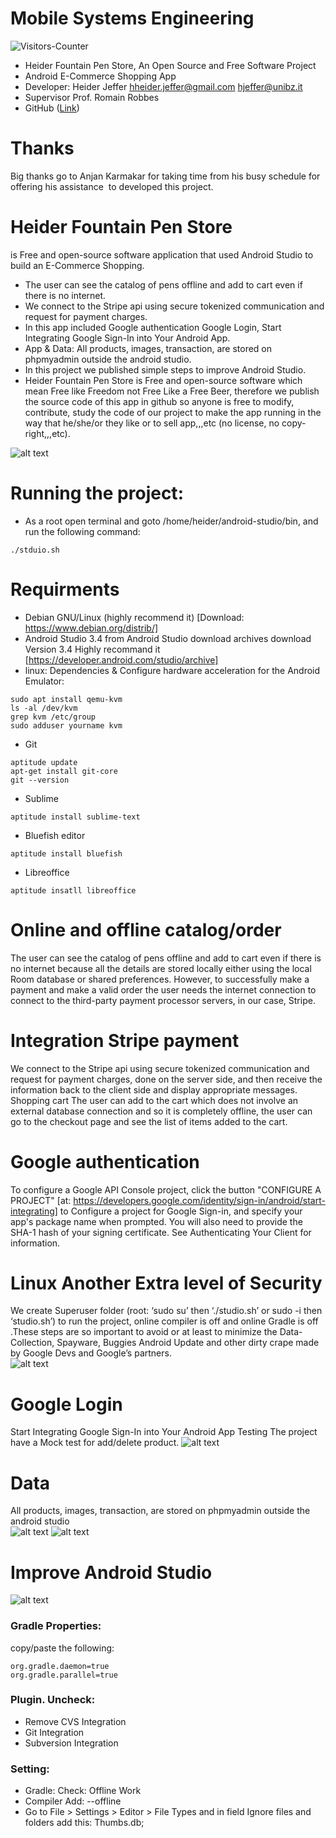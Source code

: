 # Mobile Systems Engineering

 <body>
<img src = "https://github-vistors-counter.onrender.com/github?username=https://github.com/HeiderJeffer/Mobile-Systems-Engineering/" alt = "Visitors-Counter"/>
</body>


- Heider Fountain Pen Store, An Open Source and Free Software Project 
- Android E-Commerce Shopping App  
- Developer: Heider Jeffer hheider.jeffer@gmail.com hjeffer@unibz.it
- Supervisor Prof. Romain Robbes
- GitHub ([Link](https://github.com/HeiderJeffer/Heider-Fountain-Pen-Store))
# Thanks
Big thanks go to Anjan Karmakar for taking time from his busy schedule  for offering his assistance  to developed this project.
# Heider Fountain Pen Store
is  Free and open-source software application that used Android Studio to build an  E-Commerce Shopping.
- The user can see the catalog of pens offline and add to cart even if there is no internet.
- We connect to the Stripe api using secure tokenized communication and request for payment charges.
- In this app included Google authentication Google Login, Start Integrating Google Sign-In into Your Android App.
- App & Data: All products, images, transaction, are stored on phpmyadmin outside the android studio.
- In this project we published simple steps to improve Android Studio.
- Heider Fountain Pen Store is Free and open-source software which mean Free like Freedom not Free Like a Free Beer, therefore we publish the source code of this app in github so anyone is free to modify, contribute, study the code of our project to make the app running in the way that he/she/or they like or to sell app,,,etc  (no license, no copy-right,,,etc).

![alt text](https://github.com/HeiderJeffer/Project-for-Mobile-System-Engineering/blob/main/images%20%26%20staff/1.png)

# Running the project:
- As a root open terminal and goto /home/heider/android-studio/bin, and run the following command:
```
./stduio.sh
```
# Requirments
- Debian GNU/Linux (highly  recommend it) [Download: https://www.debian.org/distrib/]
- Android Studio 3.4 from Android Studio download archives download Version  3.4 Highly recommand it [https://developer.android.com/studio/archive] 
- linux: Dependencies & Configure hardware acceleration for the Android Emulator:
```
sudo apt install qemu-kvm
ls -al /dev/kvm
grep kvm /etc/group
sudo adduser yourname kvm
```
- Git
```
aptitude update
apt-get install git-core
git --version
```
- Sublime 
```
aptitude install sublime-text
```
- Bluefish editor
```
aptitude install bluefish
```
- Libreoffice
```
aptitude insatll libreoffice
```
# Online and offline catalog/order 
The user can see the catalog of pens offline and add to cart even if there is no internet because all the details are stored locally either using the local Room database or shared preferences. However, to successfully make a payment and make a valid order the user needs the internet connection to connect to the third-party payment processor servers, in our case, Stripe.

# Integration Stripe payment
We connect to the Stripe api using secure tokenized communication and request for payment charges, done on the server side, and then receive the information back to the client side and display appropriate messages.
Shopping cart The user can add to the cart which does not involve an external database connection and so it is completely offline, the user can go to the checkout page and see the list of items added to the cart.

# Google authentication
To configure a Google API Console project, click the button "CONFIGURE A PROJECT" [at: https://developers.google.com/identity/sign-in/android/start-integrating] to Configure a project for Google Sign-in, and specify your app's package name when prompted. You will also need to provide the SHA-1 hash of your signing certificate. See Authenticating Your Client for information. 

# Linux Another Extra level of Security
We create  Superuser folder (root: ‘sudo su’ then ‘./studio.sh’ or sudo -i then ‘studio.sh’) to run the project, online compiler is off and online Gradle is off .These steps are so important to avoid or at least to minimize the Data-Collection, Spayware, Buggies Android Update and other dirty crape made by Google Devs and Google’s partners.    
![alt text](https://github.com/HeiderJeffer/Project-for-Mobile-System-Engineering/blob/main/images%20%26%20staff/6.png)


# Google Login
Start Integrating Google Sign-In into Your Android App 
Testing  The project have a Mock test for add/delete product.
![alt text](https://github.com/HeiderJeffer/Project-for-Mobile-System-Engineering/blob/main/images%20%26%20staff/7.png)
# Data
All products, images, transaction, are stored on phpmyadmin outside the android studio  
![alt text](https://github.com/HeiderJeffer/Project-for-Mobile-System-Engineering/blob/main/images%20%26%20staff/4.png)
![alt text](https://github.com/HeiderJeffer/Project-for-Mobile-System-Engineering/blob/main/images%20%26%20staff/5.png)
# Improve Android Studio
![alt text](https://github.com/HeiderJeffer/Project-for-Mobile-System-Engineering/blob/main/images%20%26%20staff/8.png)
### Gradle Properties:
copy/paste the following:
```
org.gradle.daemon=true
org.gradle.parallel=true
```

### Plugin. Uncheck:
- Remove CVS Integration
- Git Integration
- Subversion Integration

### Setting:
- Gradle: Check: Offline Work
- Compiler Add: --offline
- Go to File > Settings > Editor > File Types and in field Ignore files and folders add this: Thumbs.db;
